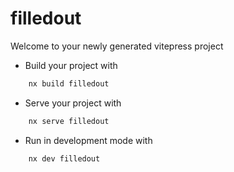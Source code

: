 # filledout

Welcome to your newly generated vitepress project

- Build your project with

```bash
    nx build filledout
```

- Serve your project with

```bash
    nx serve filledout
```

- Run in development mode with

```bash
    nx dev filledout
```
